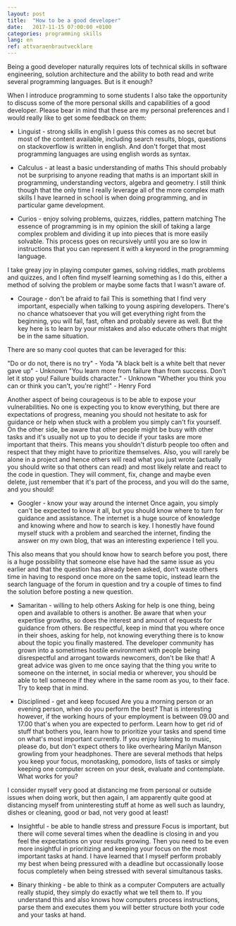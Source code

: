 ```yaml
---
layout: post
title:  "How to be a good developer"
date:   2017-11-15 07:00:00 +0100
categories: programming skills
lang: en
ref: attvaraenbrautvecklare
---
```

Being a good developer naturally requires lots of technical skills in software engineering, solution architecture and the ability to both read and write several programming languages. But is it enough?

When I introduce programming to some students I also take the opportunity to discuss some of the more personal skills and capabilities of a good developer. Please bear in mind that these are my personal preferences and I would really like to get some feedback on them:

+ Linguist - strong skills in english
I guess this comes as no secret but most of the content available, including search results, blogs, questions on stackoverflow is written in english. And don't forget that most programming languages are using english words as syntax.

+ Calculus - at least a basic understanding of maths
This should probably not be surprising to anyone reading that maths is an important skill in programming, understanding vectors, algebra and geometry. I still think though that the only time I really leverage all of the more complex math skills I have learned in school is when doing programming, and in particular game development.

+ Curios - enjoy solving problems, quizzes, riddles, pattern matching
The essence of programming is in my opinion the skill of taking a large complex problem and dividing it up into pieces that is more easily solvable. This process goes on recursively until you are so low in instructions that you can represent it with a keyword in the programming language.

I take greay joy in playing computer games, solving riddles, math problems and quizzes, and I often find myself learning something as I do this, either a method of solving the problem or maybe some facts that I wasn't aware of.

+ Courage - don't be afraid to fail
This is something that I find very important, especially when talking to young aspiring developers. There's no chance whatsoever that you will get everything right from the beginning, you will fail, fast, often and probably severe as well. But the key here is to learn by your mistakes and also educate others that might be in the same situation.

There are so many cool quotes that can be leveraged for this: 

"Do or do not, there is no try" - Yoda
"A black belt is a white belt that never gave up" - Unknown
"You learn more from failure than from success. Don't let it stop you! Failure builds character." - Unknown
"Whether you think you can or think you can't, you're right!" - Henry Ford

Another aspect of being courageous is to be able to expose your vulnerabilities. No one is expecting you to know everything, but there are expectations of progress, meaning you should not hesitate to ask for guidance or help when stuck with a problem you simply can't fix yourself. On the other side, be aware that other people might be busy with other tasks and it's usually not up to you to decide if your tasks are more important that theirs. This means you shouldn't disturb people too often and respect that they might have to prioritize themselves. Also, you will rarely be alone in a project and hence others will read what you just wrote (actually you should write so that others can read) and most likely relate and react to the code in question. They will comment, fix, change and maybe even delete, just remember that it's part of the process, and you will do the same, and you should!

+ Googler - know your way around the internet
Once again, you simply can't be expected to know it all, but you should know where to turn for guidance and assistance. The internet is a huge source of knowledge and knowing where and how to search is key. I honestly have found myself stuck with a problem and searched the internet, finding the answer on my own blog, that was an interesting experience I tell you. 

This also means that you should know how to search before you post, there is a huge possibility that someone else have had the same issue as you earlier and that the question has already been asked, don't waste others time in having to respond once more on the same topic, instead learn the search language of the forum in question and try a couple of times to find the solution before posting a new question.

+ Samaritan - willing to help others
Asking for help is one thing, being open and available to others is another. Be aware that when your expertise growths, so does the interest and amount of requests for guidance from others. Be respectful, keep in mind that you where once in their shoes, asking for help, not knowing everything there is to know about the topic you finally mastered. The developer community has grown into a sometimes hostile environment with people being disrespectful and arrogant towards newcomers, don't be like that! A great advice was given to me once saying that the thing you write to someone on the internet, in social media or wherever, you should be able to tell someone if they where in the same room as you, to their face. Try to keep that in mind.

+ Disciplined - get and keep focused
Are you a morning person or an evening person, when do you perform the best? That is interesting however, if the working hours of your employment is between 09.00 and 17.00 that's when you are expected to perform. Learn how to get rid of stuff that bothers you, learn how to prioritize your tasks and spend time on what's most important currently. If you enjoy listening to music, please do, but don't expect others to like overhearing Marilyn Manson growling from your headphones. There are several methods that helps you keep your focus, monotasking, pomodoro, lists of tasks or simply keeping one computer screen on your desk, evaluate and contemplate. What works for you?

I consider myself very good at distancing me from personal or outside issues when doing work, but then again, I am apparently quite good at distancing myself from uninteresting stuff at home as well such as laundry, dishes or cleaning, good or bad, not very good at least!

+ Insightful - be able to handle stress and pressure
Focus is important, but there will come several times when the deadline is closing in and you feel the expectations on your results growing. Then you need to be even more insightful in prioritizing and keeping your focus on the most important tasks at hand. I have learned that I myself perform probably my best when being pressured with a deadline but occassionally loose focus completely when being stressed with several simultanous tasks.

+ Binary thinking - be able to think as a computer
Computers are actually really stupid, they simply do exactly what we tell them to. If you understand this and also knows how computers process instructions, parse them and executes them you will better structure both your code and your tasks at hand.


[Phaser]: http://phaser.io/
